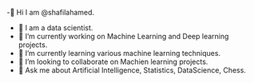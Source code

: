 -👋 Hi I am @shafilahamed.
- :bearded_person: I am a data scientist.
- 🔭 I’m currently working on Machine Learning and Deep learning projects.
- 🌱 I’m currently learning various machine learning techniques.
- 👯 I’m looking to collaborate on Machien learning projects.
- 💬 Ask me about Artificial Intelligence, Statistics, DataScience, Chess.

